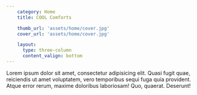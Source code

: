 ```yaml
---
    category: Home
    title: COOL Comforts

    thumb_url: 'assets/home/cover.jpg'
    cover_url: 'assets/home/cover.jpg'

    layout:
      type: three-column
      content_valign: bottom
---
```


Lorem ipsum dolor sit amet, consectetur adipisicing elit. Quasi fugit quae, reiciendis ut amet voluptatem, vero temporibus sequi fuga quia provident. Atque error rerum, maxime doloribus laboriosam! Quo, quaerat. Deserunt!
